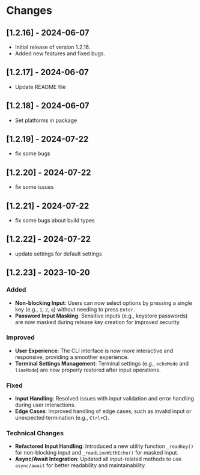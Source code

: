 # Changes

## [1.2.16] - 2024-06-07

- Initial release of version 1.2.16.
- Added new features and fixed bugs.

## [1.2.17] - 2024-06-07

- Update README file

## [1.2.18] - 2024-06-07

- Set platforms in package

## [1.2.19] - 2024-07-22

- fix some bugs

## [1.2.20] - 2024-07-22

- fix some issues

## [1.2.21] - 2024-07-22

- fix some bugs about build types

## [1.2.22] - 2024-07-22

- update settings for default settings

## [1.2.23] - 2023-10-20

### Added

- **Non-blocking Input**: Users can now select options by pressing a single key (e.g., `1`, `2`, `q`) without needing to press `Enter`.
- **Password Input Masking**: Sensitive inputs (e.g., keystore passwords) are now masked during release key creation for improved security.

### Improved

- **User Experience**: The CLI interface is now more interactive and responsive, providing a smoother experience.
- **Terminal Settings Management**: Terminal settings (e.g., `echoMode` and `lineMode`) are now properly restored after input operations.

### Fixed

- **Input Handling**: Resolved issues with input validation and error handling during user interactions.
- **Edge Cases**: Improved handling of edge cases, such as invalid input or unexpected termination (e.g., `Ctrl+C`).

### Technical Changes

- **Refactored Input Handling**: Introduced a new utility function `_readKey()` for non-blocking input and `_readLineWithEcho()` for masked input.
- **Async/Await Integration**: Updated all input-related methods to use `async/await` for better readability and maintainability.
